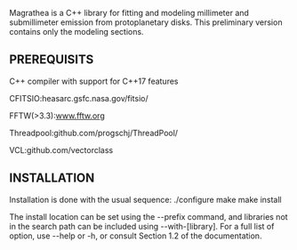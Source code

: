 Magrathea is a C++ library for fitting and modeling millimeter 
and submillimeter emission from protoplanetary disks. This 
preliminary version contains only the modeling sections.

PREREQUISITS
------------

C++ compiler with support for C++17 features

CFITSIO:heasarc.gsfc.nasa.gov/fitsio/

FFTW(>3.3):www.fftw.org

Threadpool:github.com/progschj/ThreadPool/

VCL:github.com/vectorclass


INSTALLATION
------------

Installation is done with the usual sequence:
./configure
make 
make install

The install location can be set using the --prefix command, and
libraries not in the search path can be included using 
--with-[library]. For a full list of option, use --help or -h, 
or consult Section 1.2 of the documentation.
